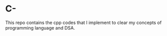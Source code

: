 # C-
This repo contains the cpp codes that I implement to clear my concepts of programming language and DSA.
